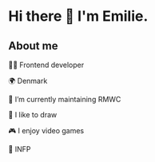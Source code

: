 # Hi there 👋 I'm Emilie.

## About me
👩‍💻 Frontend developer

🌍 Denmark

🔭 I’m currently maintaining RMWC

🎨 I like to draw

🎮 I enjoy video games

🌷 INFP



<!--
**EmiBemi/EmiBemi** is a ✨ _special_ ✨ repository because its `README.md` (this file) appears on your GitHub profile.

Here are some ideas to get you started:

- 🔭 I’m currently working on ...
- 🌱 I’m currently learning ...
- 👯 I’m looking to collaborate on ...
- 🤔 I’m looking for help with ...
- 💬 Ask me about ...
- 📫 How to reach me: ...
- 😄 Pronouns: ...
- ⚡ Fun fact: ...
-->
